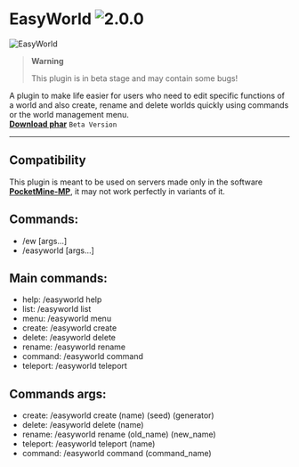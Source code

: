 # EasyWorld ![2.0.0](https://img.shields.io/badge/2.0.0-008b8b?style=for-the-badge&logo=&logoColor=white)
   
![EasyWorld](https://media.discordapp.net/attachments/645792232632221729/1009568970300465233/20220817_134938.jpg)
> **Warning** 
>
> This plugin is in beta stage and may contain some bugs!

A plugin to make life easier for users who need to edit specific functions of a world and also create, rename and delete worlds quickly using commands or the world management menu. 
<br> **[Download phar]()** ``Beta Version``
- - - -
## Compatibility
This plugin is meant to be used on servers made only in the software **[PocketMine-MP](https://github.com/pmmp/PocketMine-MP)**, it may not work perfectly in variants of it.

## Commands:
- /ew [args...]
- /easyworld [args...]

## Main commands:
- help: /easyworld help
- list: /easyworld list
- menu: /easyworld menu
- create: /easyworld create
- delete: /easyworld delete
- rename: /easyworld rename
- command: /easyworld command
- teleport: /easyworld teleport

## Commands args:
- create: /easyworld create (name) (seed) (generator)
- delete: /easyworld delete (name) 
- rename: /easyworld rename (old_name) (new_name)
- teleport: /easyworld teleport (name)
- command: /easyworld command (command_name)
	 
